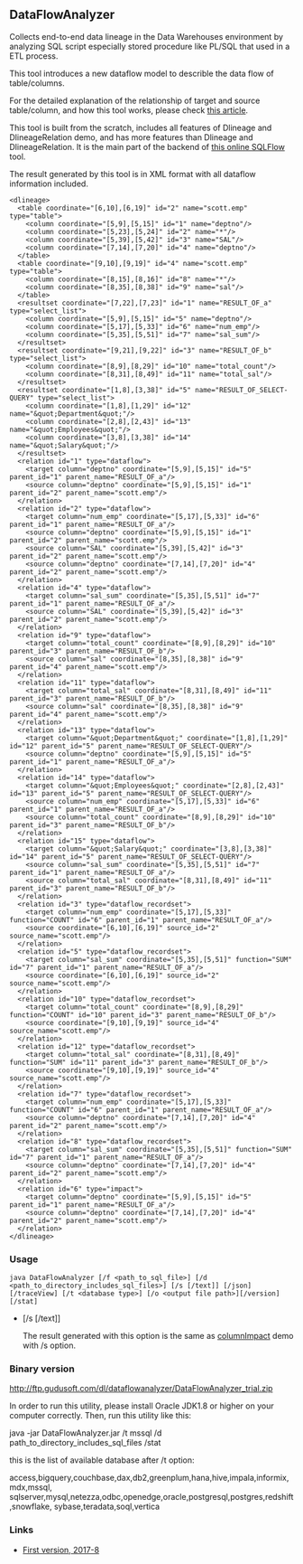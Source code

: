 ## DataFlowAnalyzer
Collects end-to-end data lineage in the Data Warehouses environment by analyzing SQL script especially stored procedure like PL/SQL that used in a ETL process.

This tool introduces a new dataflow model to describle the data flow of table/columns. 

For the detailed explanation of the relationship of target and source table/column, and how this tool works,
please check [this article](http://support.sqlparser.com/tutorials/gsp-demo-data-lineage/).

This tool is built from the scratch, includes all features of Dlineage and DlineageRelation demo, and has more features than Dlineage and DlineageRelation.
It is the main part of the backend of [this online SQLFlow](https://gudusoft.com/sqlflow/#/) tool.

The result generated by this tool is in XML format with all dataflow information included.

```
<dlineage>
  <table coordinate="[6,10],[6,19]" id="2" name="scott.emp" type="table">
    <column coordinate="[5,9],[5,15]" id="1" name="deptno"/>
    <column coordinate="[5,23],[5,24]" id="2" name="*"/>
    <column coordinate="[5,39],[5,42]" id="3" name="SAL"/>
    <column coordinate="[7,14],[7,20]" id="4" name="deptno"/>
  </table>
  <table coordinate="[9,10],[9,19]" id="4" name="scott.emp" type="table">
    <column coordinate="[8,15],[8,16]" id="8" name="*"/>
    <column coordinate="[8,35],[8,38]" id="9" name="sal"/>
  </table>
  <resultset coordinate="[7,22],[7,23]" id="1" name="RESULT_OF_a" type="select_list">
    <column coordinate="[5,9],[5,15]" id="5" name="deptno"/>
    <column coordinate="[5,17],[5,33]" id="6" name="num_emp"/>
    <column coordinate="[5,35],[5,51]" id="7" name="sal_sum"/>
  </resultset>
  <resultset coordinate="[9,21],[9,22]" id="3" name="RESULT_OF_b" type="select_list">
    <column coordinate="[8,9],[8,29]" id="10" name="total_count"/>
    <column coordinate="[8,31],[8,49]" id="11" name="total_sal"/>
  </resultset>
  <resultset coordinate="[1,8],[3,38]" id="5" name="RESULT_OF_SELECT-QUERY" type="select_list">
    <column coordinate="[1,8],[1,29]" id="12" name="&quot;Department&quot;"/>
    <column coordinate="[2,8],[2,43]" id="13" name="&quot;Employees&quot;"/>
    <column coordinate="[3,8],[3,38]" id="14" name="&quot;Salary&quot;"/>
  </resultset>
  <relation id="1" type="dataflow">
    <target column="deptno" coordinate="[5,9],[5,15]" id="5" parent_id="1" parent_name="RESULT_OF_a"/>
    <source column="deptno" coordinate="[5,9],[5,15]" id="1" parent_id="2" parent_name="scott.emp"/>
  </relation>
  <relation id="2" type="dataflow">
    <target column="num_emp" coordinate="[5,17],[5,33]" id="6" parent_id="1" parent_name="RESULT_OF_a"/>
    <source column="deptno" coordinate="[5,9],[5,15]" id="1" parent_id="2" parent_name="scott.emp"/>
    <source column="SAL" coordinate="[5,39],[5,42]" id="3" parent_id="2" parent_name="scott.emp"/>
    <source column="deptno" coordinate="[7,14],[7,20]" id="4" parent_id="2" parent_name="scott.emp"/>
  </relation>
  <relation id="4" type="dataflow">
    <target column="sal_sum" coordinate="[5,35],[5,51]" id="7" parent_id="1" parent_name="RESULT_OF_a"/>
    <source column="SAL" coordinate="[5,39],[5,42]" id="3" parent_id="2" parent_name="scott.emp"/>
  </relation>
  <relation id="9" type="dataflow">
    <target column="total_count" coordinate="[8,9],[8,29]" id="10" parent_id="3" parent_name="RESULT_OF_b"/>
    <source column="sal" coordinate="[8,35],[8,38]" id="9" parent_id="4" parent_name="scott.emp"/>
  </relation>
  <relation id="11" type="dataflow">
    <target column="total_sal" coordinate="[8,31],[8,49]" id="11" parent_id="3" parent_name="RESULT_OF_b"/>
    <source column="sal" coordinate="[8,35],[8,38]" id="9" parent_id="4" parent_name="scott.emp"/>
  </relation>
  <relation id="13" type="dataflow">
    <target column="&quot;Department&quot;" coordinate="[1,8],[1,29]" id="12" parent_id="5" parent_name="RESULT_OF_SELECT-QUERY"/>
    <source column="deptno" coordinate="[5,9],[5,15]" id="5" parent_id="1" parent_name="RESULT_OF_a"/>
  </relation>
  <relation id="14" type="dataflow">
    <target column="&quot;Employees&quot;" coordinate="[2,8],[2,43]" id="13" parent_id="5" parent_name="RESULT_OF_SELECT-QUERY"/>
    <source column="num_emp" coordinate="[5,17],[5,33]" id="6" parent_id="1" parent_name="RESULT_OF_a"/>
    <source column="total_count" coordinate="[8,9],[8,29]" id="10" parent_id="3" parent_name="RESULT_OF_b"/>
  </relation>
  <relation id="15" type="dataflow">
    <target column="&quot;Salary&quot;" coordinate="[3,8],[3,38]" id="14" parent_id="5" parent_name="RESULT_OF_SELECT-QUERY"/>
    <source column="sal_sum" coordinate="[5,35],[5,51]" id="7" parent_id="1" parent_name="RESULT_OF_a"/>
    <source column="total_sal" coordinate="[8,31],[8,49]" id="11" parent_id="3" parent_name="RESULT_OF_b"/>
  </relation>
  <relation id="3" type="dataflow_recordset">
    <target column="num_emp" coordinate="[5,17],[5,33]" function="COUNT" id="6" parent_id="1" parent_name="RESULT_OF_a"/>
    <source coordinate="[6,10],[6,19]" source_id="2" source_name="scott.emp"/>
  </relation>
  <relation id="5" type="dataflow_recordset">
    <target column="sal_sum" coordinate="[5,35],[5,51]" function="SUM" id="7" parent_id="1" parent_name="RESULT_OF_a"/>
    <source coordinate="[6,10],[6,19]" source_id="2" source_name="scott.emp"/>
  </relation>
  <relation id="10" type="dataflow_recordset">
    <target column="total_count" coordinate="[8,9],[8,29]" function="COUNT" id="10" parent_id="3" parent_name="RESULT_OF_b"/>
    <source coordinate="[9,10],[9,19]" source_id="4" source_name="scott.emp"/>
  </relation>
  <relation id="12" type="dataflow_recordset">
    <target column="total_sal" coordinate="[8,31],[8,49]" function="SUM" id="11" parent_id="3" parent_name="RESULT_OF_b"/>
    <source coordinate="[9,10],[9,19]" source_id="4" source_name="scott.emp"/>
  </relation>
  <relation id="7" type="dataflow_recordset">
    <target column="num_emp" coordinate="[5,17],[5,33]" function="COUNT" id="6" parent_id="1" parent_name="RESULT_OF_a"/>
    <source column="deptno" coordinate="[7,14],[7,20]" id="4" parent_id="2" parent_name="scott.emp"/>
  </relation>
  <relation id="8" type="dataflow_recordset">
    <target column="sal_sum" coordinate="[5,35],[5,51]" function="SUM" id="7" parent_id="1" parent_name="RESULT_OF_a"/>
    <source column="deptno" coordinate="[7,14],[7,20]" id="4" parent_id="2" parent_name="scott.emp"/>
  </relation>
  <relation id="6" type="impact">
    <target column="deptno" coordinate="[5,9],[5,15]" id="5" parent_id="1" parent_name="RESULT_OF_a"/>
    <source column="deptno" coordinate="[7,14],[7,20]" id="4" parent_id="2" parent_name="scott.emp"/>
  </relation>
</dlineage>
```

### Usage
`java DataFlowAnalyzer [/f <path_to_sql_file>] [/d <path_to_directory_includes_sql_files>] [/s [/text]] [/json] [/traceView] [/t <database type>] [/o <output file path>][/version][/stat]`

- [/s [/text]]
	
	The result generated with this option is the same as [columnImpact](../columnImpact) demo with /s option.
	
	
### Binary version
http://ftp.gudusoft.com/dl/dataflowanalyzer/DataFlowAnalyzer_trial.zip

In order to run this utility, please install Oracle JDK1.8 or higher on your computer correctly.
Then, run this utility like this:

java -jar DataFlowAnalyzer.jar /t mssql /d path_to_directory_includes_sql_files /stat

this is the list of available database after /t option:

access,bigquery,couchbase,dax,db2,greenplum,hana,hive,impala,informix,mdx,mssql,
sqlserver,mysql,netezza,odbc,openedge,oracle,postgresql,postgres,redshift,snowflake,
sybase,teradata,soql,vertica



### Links
- [First version, 2017-8](https://github.com/sqlparser/wings/issues/494)